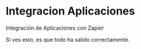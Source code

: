 # Integracion Aplicaciones
Integración de Aplicaciones con Zapier

Si ves esto, es que todo ha salido correctamente. 
